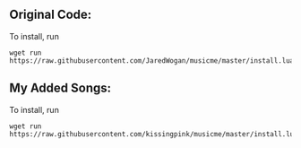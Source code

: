 ## Original Code:

To install, run

```shell
wget run https://raw.githubusercontent.com/JaredWogan/musicme/master/install.lua
```

## My Added Songs:

To install, run

```shell
wget run https://raw.githubusercontent.com/kissingpink/musicme/master/install.lua
```
